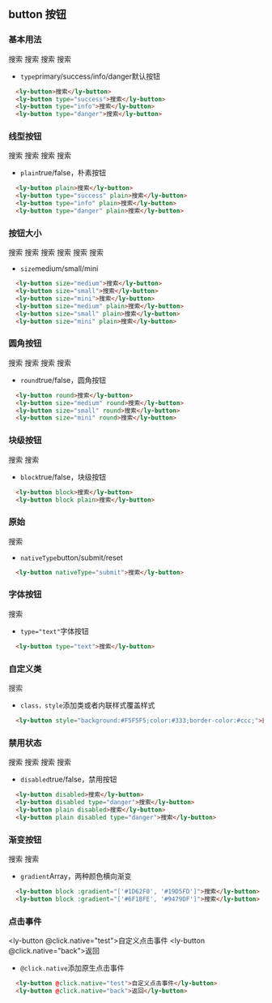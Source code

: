 ## button 按钮
### 基本用法
<ly-button>搜索</ly-button>
<ly-button type="success">搜索</ly-button>
<ly-button type="info">搜索</ly-button>
<ly-button type="danger">搜索</ly-button>
<ul class="description">
  <li><code>type</code>primary/success/info/danger默认按钮</li>
</ul>

```html
  <ly-button>搜索</ly-button>
  <ly-button type="success">搜索</ly-button>
  <ly-button type="info">搜索</ly-button>
  <ly-button type="danger">搜索</ly-button>
```
### 线型按钮
<ly-button plain>搜索</ly-button>
<ly-button type="success" plain>搜索</ly-button>
<ly-button type="info" plain>搜索</ly-button>
<ly-button type="danger" plain>搜索</ly-button>
<ul class="description">
  <li><code>plain</code>true/false，朴素按钮</li>
</ul>

```html
  <ly-button plain>搜索</ly-button>
  <ly-button type="success" plain>搜索</ly-button>
  <ly-button type="info" plain>搜索</ly-button>
  <ly-button type="danger" plain>搜索</ly-button>
```

### 按钮大小
<ly-button size="medium">搜索</ly-button>
<ly-button size="small">搜索</ly-button>
<ly-button size="mini">搜索</ly-button>
<ly-button size="medium" plain>搜索</ly-button>
<ly-button size="small" plain>搜索</ly-button>
<ly-button size="mini" plain>搜索</ly-button>
<ul class="description">
  <li><code>size</code>medium/small/mini</li>
</ul>

```html
  <ly-button size="medium">搜索</ly-button>
  <ly-button size="small">搜索</ly-button>
  <ly-button size="mini">搜索</ly-button>
  <ly-button size="medium" plain>搜索</ly-button>
  <ly-button size="small" plain>搜索</ly-button>
  <ly-button size="mini" plain>搜索</ly-button>
```

### 圆角按钮
<ly-button round>搜索</ly-button>
<ly-button size="medium" round>搜索</ly-button>
<ly-button size="small" round>搜索</ly-button>
<ly-button size="mini" round>搜索</ly-button>
<ul class="description">
  <li><code>round</code>true/false，圆角按钮</li>
</ul>

```html
  <ly-button round>搜索</ly-button>
  <ly-button size="medium" round>搜索</ly-button>
  <ly-button size="small" round>搜索</ly-button>
  <ly-button size="mini" round>搜索</ly-button>
```

### 块级按钮
<ly-button block>搜索</ly-button>
<ly-button block plain>搜索</ly-button>
<ul class="description">
  <li><code>block</code>true/false，块级按钮</li>
</ul>

```html
  <ly-button block>搜索</ly-button>
  <ly-button block plain>搜索</ly-button>
```

### 原始
<ly-button nativeType="submit">搜索</ly-button>
<ul class="description">
  <li><code>nativeType</code>button/submit/reset</li>
</ul>

```html
  <ly-button nativeType="submit">搜索</ly-button>
```

### 字体按钮
<ly-button type="text">搜索</ly-button>
<ul class="description">
  <li><code>type="text"</code>字体按钮</li>
</ul>

```html
  <ly-button type="text">搜索</ly-button>
```

### 自定义类
<ly-button style="background:#F5F5F5;color:#333;border-color:#ccc;">搜索</ly-button>
<ul class="description">
  <li><code>class，style</code>添加类或者内联样式覆盖样式</li>
</ul>

```html
  <ly-button style="background:#F5F5F5;color:#333;border-color:#ccc;">搜索</ly-button>
```

### 禁用状态
<ly-button disabled>搜索</ly-button>
<ly-button disabled type="danger">搜索</ly-button>
<ly-button plain disabled>搜索</ly-button>
<ly-button plain disabled type="danger">搜索</ly-button>
<ul class="description">
  <li><code>disabled</code>true/false，禁用按钮</li>
</ul>

```html
  <ly-button disabled>搜索</ly-button>
  <ly-button disabled type="danger">搜索</ly-button>
  <ly-button plain disabled>搜索</ly-button>
  <ly-button plain disabled type="danger">搜索</ly-button>
```

### 渐变按钮
<ly-button block :gradient="['#1D62F0', '#19D5FD']">搜索</ly-button>
<ly-button block :gradient="['#6F1BFE', '#9479DF']">搜索</ly-button>
<ul class="description">
  <li><code>gradient</code>Array，两种颜色横向渐变</li>
</ul>

```html
  <ly-button block :gradient="['#1D62F0', '#19D5FD']">搜索</ly-button>
  <ly-button block :gradient="['#6F1BFE', '#9479DF']">搜索</ly-button>
```

### 点击事件
<ly-button @click.native="test">自定义点击事件</ly-button>
<ly-button @click.native="back">返回</ly-button>
<ul class="description">
  <li><code>@click.native</code>添加原生点击事件</li>
</ul>

```html
  <ly-button @click.native="test">自定义点击事件</ly-button>
  <ly-button @click.native="back">返回</ly-button>
```


